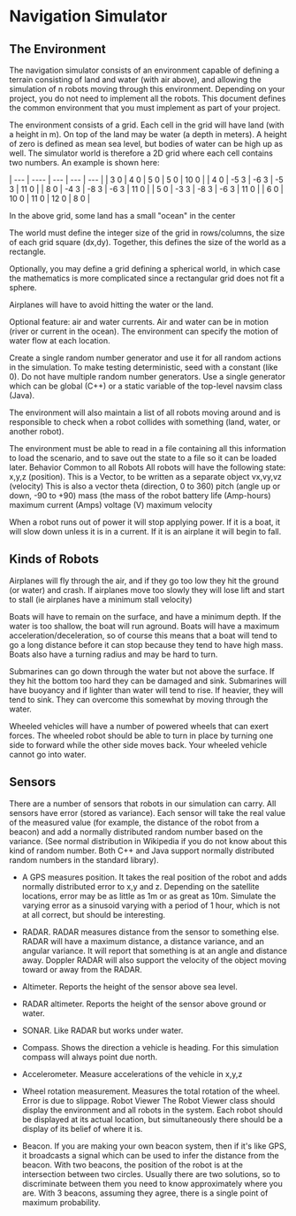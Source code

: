 # Navigation Simulator

## The Environment

The navigation simulator consists of an environment capable of defining a terrain consisting of land and water (with air above), and allowing the simulation of n robots moving through this environment. Depending on your project, you do not need to implement all the robots. This document defines the common environment that you must implement as part of your project.

The environment consists of a grid. Each cell in the grid will have land (with a height in m).  On top of the land may be water (a depth in meters). A height of zero is defined as mean sea level, but bodies of water can be high up as well. The simulator world is therefore a 2D grid where each cell contains two numbers. An example is shown here:

| ---  | ---- | ---  | ---  | ---   |
| 3  0 | 4  0 | 5 0  | 5  0 | 10  0 |
| 4  0 | -5 3 | -6 3 | -5 3 | 11  0 |
| 8  0 | -4 3 | -8 3 | -6 3 | 11  0 |
| 5  0 | -3 3 | -8 3 | -6 3 | 11  0 |
| 6  0 | 10 0 | 11 0 | 12 0 | 8   0 |

In the above grid, some land has a small "ocean" in the center


The world must define the integer size of the grid in rows/columns, the size of each grid square (dx,dy). Together, this defines the size of the world as a rectangle.

Optionally, you may define a grid defining a spherical world, in which case the mathematics is more complicated since a rectangular grid does not fit a sphere.


Airplanes will have to avoid hitting the water or the land.

Optional feature: air and water currents.
Air and water can be in motion (river or current in the ocean).  The environment can specify the motion of water flow at each location.

Create a single random number generator and use it for all random actions in the simulation. To make testing deterministic, seed with a constant (like 0). Do not have multiple random number generators. Use a single generator which can be global (C++) or a static variable of the top-level navsim class (Java).

The environment will also maintain a list of all robots moving around and is responsible to check when a robot collides with something (land, water, or another robot).

The environment must be able to read in a file containing all this information to load the scenario, and to save out the state to a file so it can be loaded later.
Behavior Common to all Robots
All robots will have the following state:
x,y,z (position).  This is a Vector, to be written as a separate object
vx,vy,vz (velocity) This is also a vector
theta (direction, 0 to 360)
pitch (angle up or down, -90 to +90)
mass (the mass of the robot
battery life (Amp-hours)
maximum current (Amps)
voltage (V)
maximum velocity

When a robot runs out of power it will stop applying power.  If it is a boat, it will slow down unless it is in a current.  If it is an airplane it will begin to fall.

## Kinds of Robots

Airplanes will fly through the air, and if they go too low they hit the ground (or water) and crash. If airplanes move too slowly they will lose lift and start to stall (ie airplanes have a minimum stall velocity)

Boats will have to remain on the surface, and have a minimum depth.  If the water is too shallow, the boat will run aground.  Boats will have a maximum acceleration/deceleration, so of course this means that a boat will tend to go a long distance before it can stop because they tend to have high mass. Boats also have a turning radius and may be hard to turn.

Submarines can go down through the water but not above the surface.  If they hit the bottom too hard they can be damaged and sink.  Submarines will have buoyancy and if lighter than water will tend to rise.  If heavier, they will tend to sink. They can overcome this somewhat by moving through the water.

Wheeled vehicles will have a number of powered wheels that can exert forces.  The wheeled robot should be able to turn in place by turning one side to forward while the other side moves back.  Your wheeled vehicle cannot go into water.

## Sensors

There are a number of sensors that robots in our simulation can carry.  All sensors have error (stored as variance).  Each sensor will take the real value of the measured value (for example, the distance of the robot from a beacon) and add a normally distributed random number based on the variance. (See normal distribution in Wikipedia if you do not know about this kind of random number.  Both C++ and Java support normally distributed random numbers in the standard library).

* A GPS measures position.  It takes the real position of the robot and adds normally distributed error to x,y and z.  Depending on the satellite locations, error may be as little as 1m or as great as 10m.  Simulate the varying error as a sinusoid varying with a period of 1 hour, which is not at all correct, but should be interesting.

* RADAR.  RADAR measures distance from the sensor to something else.    RADAR will have a maximum distance, a distance variance, and an angular variance.  It will report that something is at an angle and distance away.  Doppler RADAR will also support the velocity of the object moving toward or away from the RADAR.

* Altimeter.  Reports the height of the sensor above sea level.

* RADAR altimeter.  Reports the height of the sensor above ground or water.

* SONAR.  Like RADAR but works under water.

* Compass. Shows the direction a vehicle is heading.  For this simulation compass will always point due north.

* Accelerometer.  Measure accelerations of the vehicle in x,y,z

* Wheel rotation measurement.  Measures the total rotation of the wheel.  Error is due to slippage.
Robot Viewer
The Robot Viewer class should display the environment and all robots in the system.  Each robot should be displayed at its actual location, but simultaneously there should be a display of its belief of where it is.

* Beacon. If you are making your own beacon system, then if it's  like GPS, it broadcasts a signal which can be used to infer the distance from the beacon. With two beacons, the position of the robot is at the intersection between two circles. Usually there are two solutions, so to discriminate between them you need to know approximately where you are. With 3 beacons, assuming they agree, there is a single point of maximum probability.
